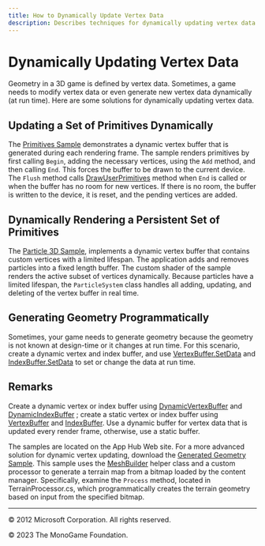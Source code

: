 ```yaml
---
title: How to Dynamically Update Vertex Data
description: Describes techniques for dynamically updating vertex data in an MonoGame game.
---
```


# Dynamically Updating Vertex Data

Geometry in a 3D game is defined by vertex data. Sometimes, a game needs to modify vertex data or even generate new vertex data dynamically (at run time). Here are some solutions for dynamically updating vertex data.

## Updating a Set of Primitives Dynamically

The [Primitives Sample](https://github.com/simondarksidej/XNAGameStudio/wiki/Primitives) demonstrates a dynamic vertex buffer that is generated during each rendering frame. The sample renders primitives by first calling `Begin`, adding the necessary vertices, using the `Add` method, and then calling `End`. This forces the buffer to be drawn to the current device. The `Flush` method calls [DrawUserPrimitives](xref:Microsoft.Xna.Framework.Graphics.GraphicsDevice.DrawUserPrimitives) method when `End` is called or when the buffer has no room for new vertices. If there is no room, the buffer is written to the device, it is reset, and the pending vertices are added.

## Dynamically Rendering a Persistent Set of Primitives

The [Particle 3D Sample](https://github.com/simondarksidej/XNAGameStudio/wiki/Particles-3D), implements a dynamic vertex buffer that contains custom vertices with a limited lifespan. The application adds and removes particles into a fixed length buffer. The custom shader of the sample renders the active subset of vertices dynamically. Because particles have a limited lifespan, the `ParticleSystem` class handles all adding, updating, and deleting of the vertex buffer in real time.

## Generating Geometry Programmatically

Sometimes, your game needs to generate geometry because the geometry is not known at design-time or it changes at run time. For this scenario, create a dynamic vertex and index buffer, and use [VertexBuffer.SetData](xref:Microsoft.Xna.Framework.Graphics.VertexBuffer) and [IndexBuffer.SetData](xref:Microsoft.Xna.Framework.Graphics.IndexBuffer) to set or change the data at run time.

## Remarks

Create a dynamic vertex or index buffer using [DynamicVertexBuffer](xref:Microsoft.Xna.Framework.Graphics.DynamicVertexBuffer) and [DynamicIndexBuffer](xref:Microsoft.Xna.Framework.Graphics.DynamicIndexBuffer) ; create a static vertex or index buffer using [VertexBuffer](xref:Microsoft.Xna.Framework.Graphics.VertexBuffer) and [IndexBuffer](xref:Microsoft.Xna.Framework.Graphics.IndexBuffer). Use a dynamic buffer for vertex data that is updated every render frame, otherwise, use a static buffer.

The samples are located on the App Hub Web site. For a more advanced solution for dynamic vertex updating, download the [Generated Geometry Sample](http://go.microsoft.com/fwlink/?LinkId=93007). This sample uses the [MeshBuilder](xref:Microsoft.Xna.Framework.Content.Pipeline.Graphics.MeshBuilder) helper class and a custom processor to generate a terrain map from a bitmap loaded by the content manager. Specifically, examine the `Process` method, located in TerrainProcessor.cs, which programmatically creates the terrain geometry based on input from the specified bitmap.

---

© 2012 Microsoft Corporation. All rights reserved.

© 2023 The MonoGame Foundation.

